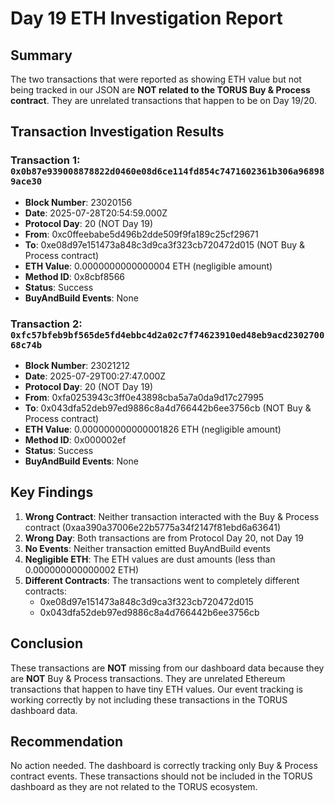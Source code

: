 # Day 19 ETH Investigation Report

## Summary
The two transactions that were reported as showing ETH value but not being tracked in our JSON are **NOT related to the TORUS Buy & Process contract**. They are unrelated transactions that happen to be on Day 19/20.

## Transaction Investigation Results

### Transaction 1: `0x0b87e939008878822d0460e08d6ce114fd854c7471602361b306a968989ace30`
- **Block Number**: 23020156
- **Date**: 2025-07-28T20:54:59.000Z
- **Protocol Day**: 20 (NOT Day 19)
- **From**: 0xc0ffeebabe5d496b2dde509f9fa189c25cf29671
- **To**: 0xe08d97e151473a848c3d9ca3f323cb720472d015 (NOT Buy & Process contract)
- **ETH Value**: 0.0000000000000004 ETH (negligible amount)
- **Method ID**: 0x8cbf8566
- **Status**: Success
- **BuyAndBuild Events**: None

### Transaction 2: `0xfc57bfeb9bf565de5fd4ebbc4d2a02c7f74623910ed48eb9acd230270068c74b`
- **Block Number**: 23021212
- **Date**: 2025-07-29T00:27:47.000Z
- **Protocol Day**: 20 (NOT Day 19)
- **From**: 0xfa0253943c3ff0e43898cba5a7a0da9d17c27995
- **To**: 0x043dfa52deb97ed9886c8a4d766442b6ee3756cb (NOT Buy & Process contract)
- **ETH Value**: 0.000000000000001826 ETH (negligible amount)
- **Method ID**: 0x000002ef
- **Status**: Success
- **BuyAndBuild Events**: None

## Key Findings

1. **Wrong Contract**: Neither transaction interacted with the Buy & Process contract (0xaa390a37006e22b5775a34f2147f81ebd6a63641)
2. **Wrong Day**: Both transactions are from Protocol Day 20, not Day 19
3. **No Events**: Neither transaction emitted BuyAndBuild events
4. **Negligible ETH**: The ETH values are dust amounts (less than 0.000000000000002 ETH)
5. **Different Contracts**: The transactions went to completely different contracts:
   - 0xe08d97e151473a848c3d9ca3f323cb720472d015
   - 0x043dfa52deb97ed9886c8a4d766442b6ee3756cb

## Conclusion

These transactions are **NOT** missing from our dashboard data because they are **NOT** Buy & Process transactions. They are unrelated Ethereum transactions that happen to have tiny ETH values. Our event tracking is working correctly by not including these transactions in the TORUS dashboard data.

## Recommendation

No action needed. The dashboard is correctly tracking only Buy & Process contract events. These transactions should not be included in the TORUS dashboard as they are not related to the TORUS ecosystem.